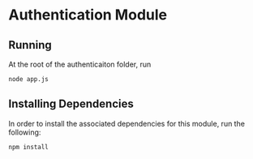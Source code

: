 # Authentication Module

## Running

At the root of the authenticaiton folder, run
```
node app.js
```

## Installing Dependencies

In order to install the associated dependencies for this module, run the following:

```
npm install
```
